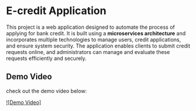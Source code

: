 # E-credit Application
This project is a web application designed to automate the process of applying for bank credit. It is built using a **microservices architecture** and incorporates multiple technologies to manage users, credit applications, and ensure system security. The application enables clients to submit credit requests online, and administrators can manage and evaluate these requests efficiently and securely.
## Demo Video
check out the demo video below:

[![Demo Video]](https://github.com/user-attachments/assets/9df7a550-55c5-455c-b582-9226ca4b1769)

